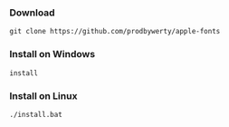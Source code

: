 ### Download
```
git clone https://github.com/prodbywerty/apple-fonts
```
### Install on Windows
```
install
```
### Install on Linux
```
./install.bat
```
